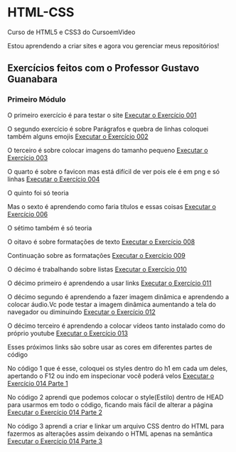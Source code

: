 # HTML-CSS
Curso de HTML5 e CSS3 do CursoemVideo

Estou aprendendo a criar sites e agora vou gerenciar meus repositórios!

## Exercícios feitos com o Professor Gustavo Guanabara

### Primeiro Módulo

<p>O primeiro exercício é para testar o site <a href="https://hudson-matias.github.io/HTML-CSS/Exercicios/HTML-Modulo-1/Ex001/" target="_blank">Executar o Exercício 001</a></p>

<p>O segundo exercício é sobre Parágrafos e quebra de linhas coloquei também alguns emojis <a href="https://hudson-matias.github.io/HTML-CSS/Exercicios/HTML-Modulo-1/Ex002/" target="_blank">Executar o Exercício 002</a></p>

<p>O terceiro é sobre colocar imagens do tamanho pequeno <a href="https://hudson-matias.github.io/HTML-CSS/Exercicios/HTML-Modulo-1/Ex003" target="_blank">Executar o Exercício 003</a></p>

<p>O quarto é sobre o favicon mas está difícil de ver pois ele é em png e só linhas <a href="https://hudson-matias.github.io/HTML-CSS/Exercicios/HTML-Modulo-1/Ex004" target="_blank">Executar o Exercício 004</a></p>

<p>O quinto foi só teoria </p>

<p>Mas o sexto é aprendendo como faria títulos e essas coisas <a href="https://hudson-matias.github.io/HTML-CSS/Exercicios/HTML-Modulo-1/Ex006" target="_blank">Executar o Exercício 006</a></p>

<p>O sétimo também é só teoria</p>

<p>O oitavo é sobre formatações de texto <a href="https://hudson-matias.github.io/HTML-CSS/Exercicios/HTML-Modulo-1/Ex008" target="_blank">Executar o Exercício 008</a></p>

<p>Continuação sobre as formatações <a href="https://hudson-matias.github.io/HTML-CSS/Exercicios/HTML-Modulo-1/Ex009" target="_blank">Executar o Exercício 009</a></p>

<p>O décimo é trabalhando sobre listas <a href="https://hudson-matias.github.io/HTML-CSS/Exercicios/HTML-Modulo-1/Ex010 - UL e OL" target="_blank">Executar o Exercício 010</a></p>

<p>O décimo primeiro é aprendendo a usar links <a href="https://hudson-matias.github.io/HTML-CSS/Exercicios/HTML-Modulo-1/Ex011.1 - LinksPáginas" target="_blank">Executar o Exercício 011</a></p>

<p>O décimo segundo é aprendendo a fazer imagem dinâmica e aprendendo a colocar áudio.Vc pode testar a imagem dinâmica aumentando a tela do navegador ou diminuindo <a href="https://hudson-matias.github.io/HTML-CSS/Exercicios/HTML-Modulo-1/Ex012 - Imagens e Áudios" target="_blank">Executar o Exercício 012</a></p>

<p>O décimo terceiro é aprendendo a colocar vídeos tanto instalado como do próprio youtube <a href="https://hudson-matias.github.io/HTML-CSS/Exercicios/HTML-Modulo-1/Ex013 - Vídeos" target="_blank">Executar o Exercício 013</a></p>

<p>Esses próximos links são sobre usar as cores em diferentes partes de código</p>
<p>No código 1 que é esse, coloquei os styles dentro do h1 em cada um deles, apertando o F12 ou indo em inspecionar você poderá velos <a href="https://hudson-matias.github.io/HTML-CSS/Exercicios/HTML-Modulo-1/Ex014 - CSS" target="_blank">Executar o Exercício 014 Parte 1</a></p>

<p>No código 2 aprendi que podemos colocar o style(Estilo) dentro de HEAD para usarmos em todo o código, ficando mais fácil de alterar a página <a href="https://hudson-matias.github.io/HTML-CSS/Exercicios/HTML-Modulo-1/Ex014 - CSS - Parte - 2" target="_blank">Executar o Exercício 014 Parte 2</a></p>

<p>No código 3 aprendi a criar e linkar um arquivo CSS dentro do HTML para fazermos as alterações assim deixando o HTML apenas na semântica <a href="https://hudson-matias.github.io/HTML-CSS/Exercicios/HTML-Modulo-1/Ex014 - CSS - Parte - 3" target="_blank">Executar o Exercício 014 Parte 3</a></p>